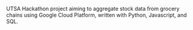 UTSA Hackathon project aiming to aggregate stock data from grocery chains using Google Cloud Platform, written with Python, Javascript, and SQL.
